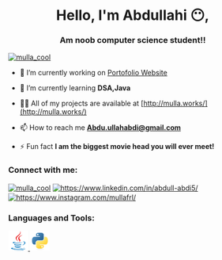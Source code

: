 <h1 align="center">Hello, I'm Abdullahi 😶,</h1>
<h3 align="center">Am noob computer science student!!</h3>

<p align="left"> <a href="https://twitter.com/mulla_cool" target="blank"><img src="https://img.shields.io/twitter/follow/mulla_cool?logo=twitter&style=for-the-badge" alt="mulla_cool" /></a> </p>

- 🔭 I’m currently working on [Portofolio Website](mulla.works)

- 🌱 I’m currently learning **DSA,Java**

- 👨‍💻 All of my projects are available at [http://mulla.works/](http://mulla.works/)

- 📫 How to reach me **Abdu.ullahabdi@gmail.com**

- ⚡ Fun fact **I am the biggest movie head you will ever meet!**

<h3 align="left">Connect with me:</h3>
<p align="left">
<a href="https://twitter.com/mulla_cool" target="blank"><img align="center" src="https://raw.githubusercontent.com/rahuldkjain/github-profile-readme-generator/master/src/images/icons/Social/twitter.svg" alt="mulla_cool" height="30" width="40" /></a>
<a href="https://linkedin.com/in/https://www.linkedin.com/in/abdull-abdi5/" target="blank"><img align="center" src="https://raw.githubusercontent.com/rahuldkjain/github-profile-readme-generator/master/src/images/icons/Social/linked-in-alt.svg" alt="https://www.linkedin.com/in/abdull-abdi5/" height="30" width="40" /></a>
<a href="https://instagram.com/https://www.instagram.com/mullafrl/" target="blank"><img align="center" src="https://raw.githubusercontent.com/rahuldkjain/github-profile-readme-generator/master/src/images/icons/Social/instagram.svg" alt="https://www.instagram.com/mullafrl/" height="30" width="40" /></a>
</p>

<h3 align="left">Languages and Tools:</h3>
<p align="left"> <a href="https://www.java.com" target="_blank" rel="noreferrer"> <img src="https://raw.githubusercontent.com/devicons/devicon/master/icons/java/java-original.svg" alt="java" width="40" height="40"/> </a> <a href="https://www.python.org" target="_blank" rel="noreferrer"> <img src="https://raw.githubusercontent.com/devicons/devicon/master/icons/python/python-original.svg" alt="python" width="40" height="40"/> </a> </p>
